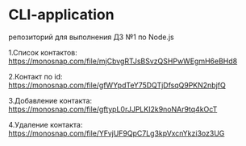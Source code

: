 # CLI-application

репозиторий для выполнения ДЗ №1 по Node.js

1.Список контактов:
https://monosnap.com/file/mjCbvgRTJsBSvzQSHPwWEgmH6eBHd8

2.Контакт по id:
https://monosnap.com/file/gfWYpdTeY75DQTjDfsqQ9PKN2nbjfQ

3.Добавление контакта:
https://monosnap.com/file/gftypL0rJJPLKI2k9noNAr9tq4kOcT

4.Удаление контакта:
https://monosnap.com/file/YFvjUF9QpC7Lg3kpVxcnYkzi3oz3UG
